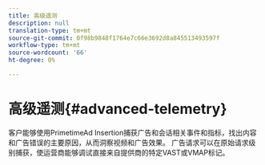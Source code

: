 ```yaml
---
title: 高级遥测
description: null
translation-type: tm+mt
source-git-commit: 0f98b9848f1764e7c66e3692d8a845513493597f
workflow-type: tm+mt
source-wordcount: '66'
ht-degree: 0%

---
```



# 高级遥测{#advanced-telemetry}

客户能够使用PrimetimeAd Insertion捕获广告和会话相关事件和指标，找出内容和广告错误的主要原因，从而洞察视频和广告效果。  广告请求可以在原始请求级别捕获，使运营商能够调试直接来自提供商的特定VAST或VMAP标记。
